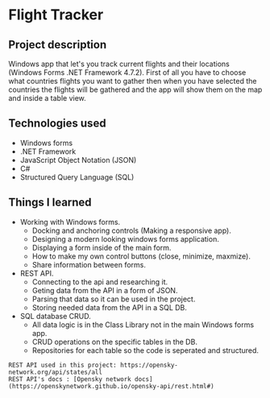 # Flight Tracker
## Project description
Windows app that let's you track current flights and their locations (Windows Forms .NET Framework 4.7.2).
First of all you have to choose what countries flights you want to gather then when you have selected the countries the flights will
be gathered and the app will show them on the map and inside a table view.
## Technologies used
* Windows forms
* .NET Framework
* JavaScript Object Notation (JSON)
* C#
* Structured Query Language (SQL)
## Things I learned
* Working with Windows forms.
  * Docking and anchoring controls (Making a responsive app).
  * Designing a modern looking windows forms application.
  * Displaying a form inside of the main form.
  * How to make my own control buttons (close, minimize, maxmize).
  * Share information between forms.
* REST API.
  * Connecting to the api and researching it.
  * Geting data from the API in a form of JSON.
  * Parsing that data so it can be used in the project.
  * Storing needed data from the API in a SQL DB.
* SQL database CRUD.
  * All data logic is in the Class Library not in the main Windows forms app.
  * CRUD operations on the specific tables in the DB.
  * Repositories for each table so the code is seperated and structured.
```
REST API used in this project: https://opensky-network.org/api/states/all
REST API's docs : [Opensky network docs](https://openskynetwork.github.io/opensky-api/rest.html#)
```
